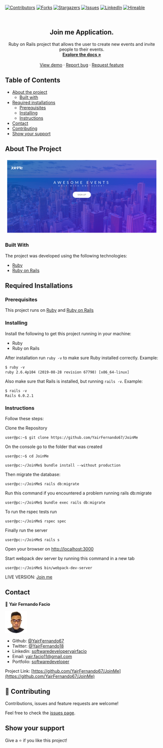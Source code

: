 [![Contributors][contributors-shield]][contributors-url]
[![Forks][forks-shield]][forks-url]
[![Stargazers][stars-shield]][stars-url]
[![Issues][issues-shield]][issues-url]
[![LinkedIn][linkedin-shield2]][linkedin-url2]
[![Hireable][hireable]][hireable-url]

<!-- PROJECT LOGO -->
<br />
<p align="center">
 <h2 align="center">Join me Application.</h2>

  <p align="center">
    Ruby on Rails project that allows the user to create new events and invite people to their events.
    <br />
    <a href="https://github.com/YairFernando67/JoinMe"><strong>Explore the docs »</strong></a>
    <br />
    <br />
    <a href="https://github.com/YairFernando67/JoinMe">View demo</a>
    ·
    <a href="https://github.com/YairFernando67/JoinMe/issues">Report bug</a>
    ·
    <a href="https://github.com/YairFernando67/JoinMe/issues">Request feature</a>
  </p>

</p>

## Table of Contents
* [About the project](#about-the-project)
  * [Built with](#built-with)
* [Required installations](#Required-Installations)
  * [Prerequisites](#Prerequisites)
  * [Installing](#Installing)
  * [Instructions](#Instructions)
* [Contact](#contact)
* [Contributing](#Contributing)
* [Show your support](#Show-your-support)

## About The Project

![Screenshot Image](app/assets/images/login.png)  

### Built With
The project was developed using the following technologies:
- [Ruby](https://www.ruby-lang.org/es/)
- [Ruby on Rails](https://rubyonrails.org/)

## Required Installations

### Prerequisites

This project runs on [Ruby](https://www.ruby-lang.org/en/documentation/installation/) and [Ruby on Rails](http://installrails.com/)

### Installing

<p>Install the following to get this project running in your machine:</p>
 
* Ruby
* Ruby on Rails

After installation run `ruby -v` to make sure Ruby installed correctly. Example:
```
$ ruby -v
ruby 2.6.4p104 (2019-08-28 revision 67798) [x86_64-linux]
```

Also make sure that Rails is installed, but running `rails -v`. 
Example:
```
$ rails -v
Rails 6.0.2.1
```

### Instructions

<p>Follow these steps:</p>

Clone the Repository

```Shell
user@pc:~$ git clone https://github.com/YairFernando67/JoinMe
```

On the console go to the folder that was created

```Shell
user@pc:~$ cd JoinMe
```

```
user@pc:~/JoinMe$ bundle install --without production
```

Then migrate the database:

```
user@pc:~/JoinMe$ rails db:migrate
```

Run this command if you encountered a problem running rails db:migrate

```
user@pc:~/JoinMe$ bundle exec rails db:migrate
```

To run the rspec tests run

```
user@pc:~/JoinMe$ rspec spec
```


Finally run the server

```
user@pc:~/JoinMe$ rails s
```

Open your browser on [http://localhost:3000](http://localhost:3000)

Start webpack dev server by running this command in a new tab

```
user@pc:~/JoinMe$ bin/webpack-dev-server
```

LIVE VERSION: [Join me](https://joinmyevent.herokuapp.com/)

## Contact

👤 **Yair Fernando Facio**

<a href="https://yairfernando67.github.io/Portfolio/" target="_blank">
    
  ![Screenshot Image](app/assets/images/logo.jpg) 

</a>

- Github: [@YairFernando67](https://github.com/YairFernando67)
- Twitter: [@YairFernando18](https://twitter.com/YairFernando18)
- Linkedin: [softwaredeveloperyairfacio](https://www.linkedin.com/in/softwaredeveloperyairfacio/)
- Email: [yair.facio11@gmail.com](https://mail.google.com/mail/?view=cm&fs=1&tf=1&to=yair.facio11@gmail.com)
- Portfolio: [softwaredeveloper](https://yairfernando67.github.io/Portfolio/)


<p align="center">

  Project Link: [https://github.com/YairFernando67/JoinMe](https://github.com/YairFernando67/JoinMe)

</p>

## 🤝 Contributing

Contributions, issues and feature requests are welcome!

Feel free to check the [issues page](https://github.com/YairFernando67/JoinMe/issues).

## Show your support

Give a ⭐️ if you like this project!

<!-- MARKDOWN LINKS & IMAGES -->
[contributors-shield]: https://img.shields.io/github/contributors/YairFernando67/JoinMe.svg?style=flat-square
[contributors-url]: https://github.com/YairFernando67/JoinMe/graphs/contributors
[forks-shield]: https://img.shields.io/github/forks/YairFernando67/JoinMe.svg?style=flat-square
[forks-url]: https://github.com/YairFernando67/JoinMe/network/members
[stars-shield]: https://img.shields.io/github/stars/YairFernando67/JoinMe.svg?style=flat-square
[stars-url]: https://github.com/YairFernando67/JoinMe/stargazers
[issues-shield]: https://img.shields.io/github/issues/YairFernando67/JoinMe.svg?style=flat-square
[issues-url]: https://github.com/YairFernando67/JoinMe/issues
[license-shield]: https://img.shields.io/github/license/YairFernando67/JoinMe.svg?style=flat-square
[license-url]: https://github.com/YairFernando67/JoinMe/blob/master/LICENSE.txt
[linkedin-shield2]: https://img.shields.io/badge/-LinkedIn-black.svg?style=flat-square&logo=linkedin&colorB=555
[linkedin-url2]: https://www.linkedin.com/in/softwaredeveloperyairfacio/
[hireable]: https://cdn.rawgit.com/hiendv/hireable/master/styles/flat/yes.svg
[hireable-url]: https://www.linkedin.com/in/softwaredeveloperyairfacio/